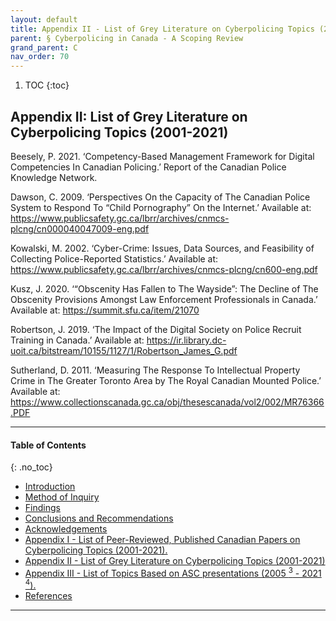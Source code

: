 ```yaml
---
layout: default
title: Appendix II - List of Grey Literature on Cyberpolicing Topics (2001-2021) 
parent: § Cyberpolicing in Canada - A Scoping Review  
grand_parent: C 
nav_order: 70 
---
```

<style>
.dont-break-out {
  /* These are technically the same, but use both */
  overflow-wrap: break-word;
  word-wrap: break-word;

     -ms-word-break: break-all;
  /* This is the dangerous one in WebKit, as it breaks things wherever */
  word-break: break-all;
  /* Instead use this non-standard one: */
  word-break: break-word;
}

.youtube-container {
    position: relative;
    width: 100%;
    height: 0;
    padding-bottom: 56.25%;
}
.youtube-video {
    position: absolute;
    top: 0;
    left: 0;
    width: 100%;
    height: 100%;
}

</style>

<div class="dont-break-out" markdown="1">

1. TOC
{:toc}

## Appendix II: List of Grey Literature on Cyberpolicing Topics (2001-2021)
Beesely, P. 2021. ‘Competency-Based Management Framework for Digital Competencies In Canadian Policing.’ Report of the Canadian Police Knowledge Network. 

Dawson, C. 2009. ‘Perspectives On the Capacity of The Canadian Police System to Respond To “Child Pornography” On the Internet.’ Available at: https://www.publicsafety.gc.ca/lbrr/archives/cnmcs-plcng/cn000040047009-eng.pdf

Kowalski, M. 2002. ‘Cyber-Crime: Issues, Data Sources, and Feasibility of Collecting Police-Reported Statistics.’ Available at: https://www.publicsafety.gc.ca/lbrr/archives/cnmcs-plcng/cn600-eng.pdf 

Kusz, J. 2020. ‘“Obscenity Has Fallen to The Wayside”: The Decline of The Obscenity Provisions Amongst Law Enforcement Professionals in Canada.’ Available at: https://summit.sfu.ca/item/21070

Robertson, J. 2019. ‘The Impact of the Digital Society on Police Recruit Training in Canada.’ Available at: https://ir.library.dc-uoit.ca/bitstream/10155/1127/1/Robertson_James_G.pdf 

Sutherland, D. 2011. ‘Measuring The Response To Intellectual Property Crime in The Greater Toronto Area by The Royal Canadian Mounted Police.’ Available at: https://www.collectionscanada.gc.ca/obj/thesescanada/vol2/002/MR76366.PDF

***

#### Table of Contents
{: .no_toc}

<ul><li> <a href="/docs/C/Cyberpolicing-in-Canada-A-Scoping-Review-1/">Introduction</a></li><li> <a href="/docs/C/Cyberpolicing-in-Canada-A-Scoping-Review-2/">Method of Inquiry</a></li><li> <a href="/docs/C/Cyberpolicing-in-Canada-A-Scoping-Review-3/">Findings</a></li><li> <a href="/docs/C/Cyberpolicing-in-Canada-A-Scoping-Review-4/">Conclusions and Recommendations</a></li><li> <a href="/docs/C/Cyberpolicing-in-Canada-A-Scoping-Review-5/">Acknowledgements</a></li><li> <a href="/docs/C/Cyberpolicing-in-Canada-A-Scoping-Review-6/">Appendix I - List of Peer-Reviewed, Published Canadian Papers on Cyberpolicing Topics (2001-2021).</a></li><li> <a href="/docs/C/Cyberpolicing-in-Canada-A-Scoping-Review-7/">Appendix II - List of Grey Literature on Cyberpolicing Topics (2001-2021)</a></li><li> <a href="/docs/C/Cyberpolicing-in-Canada-A-Scoping-Review-8/">Appendix III - List of Topics Based on ASC presentations (2005 <sup>3</sup> - 2021 <sup>4</sup>).</a></li><li> <a href="/docs/C/Cyberpolicing-in-Canada-A-Scoping-Review-9/">References</a></li></ul>

***

</div>
